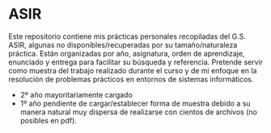 # ASIR
Este repositorio contiene mis prácticas personales recopiladas del G.S. ASIR, algunas no disponibles/recuperadas por su tamaño/naturaleza práctica.
Están organizadas por año, asignatura, orden de aprendizaje, enunciado y entrega para facilitar su búsqueda y referencia.
Pretende servir como muestra del trabajo realizado durante el curso y de mi enfoque en la resolución de problemas prácticos en entornos de sistemas informáticos.


- 2º año mayoritariamente cargado
- 1º año pendiente de cargar/establecer forma de muestra debido a su manera natural muy dispersa de realizarse con cientos de archivos (no posibles en pdf).
